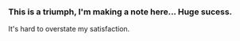 
### This is a triumph, I'm making a note here... Huge sucess.

It's hard to overstate my satisfaction. 